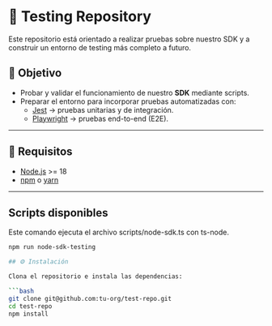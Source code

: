 # 🧪 Testing Repository

Este repositorio está orientado a realizar pruebas sobre nuestro SDK y a construir un entorno de testing más completo a futuro.

## 📌 Objetivo

- Probar y validar el funcionamiento de nuestro **SDK** mediante scripts.
- Preparar el entorno para incorporar pruebas automatizadas con:
  - [Jest](https://jestjs.io/) → pruebas unitarias y de integración.
  - [Playwright](https://playwright.dev/) → pruebas end-to-end (E2E).

---

## 🚀 Requisitos

- [Node.js](https://nodejs.org/) >= 18
- [npm](https://www.npmjs.com/) o [yarn](https://yarnpkg.com/)

---

## Scripts disponibles

Este comando ejecuta el archivo scripts/node-sdk.ts con ts-node.

```bash
npm run node-sdk-testing

## ⚙️ Instalación

Clona el repositorio e instala las dependencias:

```bash
git clone git@github.com:tu-org/test-repo.git
cd test-repo
npm install